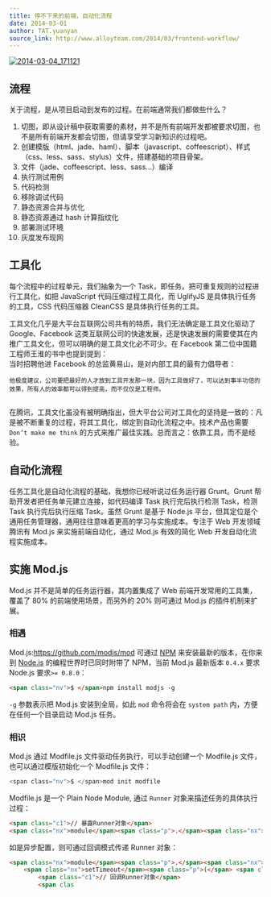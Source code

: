 ```yaml
---
title: 停不下来的前端，自动化流程
date: 2014-03-01
author: TAT.yuanyan
source_link: http://www.alloyteam.com/2014/03/frontend-workflow/
---
```


<!-- {% raw %} - for jekyll -->

[![2014-03-04_171121](http://www.alloyteam.com/wp-content/uploads/2014/03/2014-03-04_171121.png)](http://www.alloyteam.com/wp-content/uploads/2014/03/2014-03-04_171121.png)

## 流程

关于流程，是从项目启动到发布的过程。在前端通常我们都做些什么？

1.  切图，即从设计稿中获取需要的素材，并不是所有前端开发都被要求切图，也不是所有前端开发都会切图，但请享受学习新知识的过程吧。
2.  创建模版（html、jade、haml）、脚本（javascript、coffeescript）、样式（css、less、sass、stylus）文件，搭建基础的项目骨架。
3.  文件（jade、coffeescript、less、sass...）编译
4.  执行测试用例
5.  代码检测
6.  移除调试代码
7.  静态资源合并与优化
8.  静态资源通过 hash 计算指纹化
9.  部署测试环境
10. 灰度发布现网

## [](http://www.alloyteam.com/2014/03/frontend-workflow/#%E5%B7%A5%E5%85%B7%E5%8C%96)工具化

每个流程中的过程单元，我们抽象为一个 Task，即任务。把可重复规则的过程进行工具化，如把 JavaScript 代码压缩过程工具化，而 UglifyJS 是具体执行任务的工具，CSS 代码压缩器 CleanCSS 是具体执行任务的工具。

工具文化几乎是大平台互联网公司共有的特质，我们无法确定是工具文化驱动了 Google、Facebook 这类互联网公司的快速发展，还是快速发展的需要使其在内推广工具文化，但可以明确的是工具文化必不可少。在 Facebook 第二位中国籍工程师王淮的书中也提到提到：  
当时招聘他进 Facebook 的总监黄易山，是对内部工具的最有力倡导者：

    他极度建议，公司要把最好的人才放到工具开发那一块，因为工具做好了，可以达到事半功倍的效果，所有人的效率都可以得到提高，而不仅仅是工程师。
     

在腾讯，工具文化虽没有被明确指出，但大平台公司对工具化的坚持是一致的：凡是被不断重复的过程，将其工具化，绑定到自动化流程之中。技术产品也需要 `Don’t make me think` 的方式来推广最佳实践。总而言之：依靠工具，而不是经验。

## [](http://www.alloyteam.com/2014/03/frontend-workflow/#%E8%87%AA%E5%8A%A8%E5%8C%96%E6%B5%81%E7%A8%8B)自动化流程

任务工具化是自动化流程的基础，我想你已经听说过任务运行器 Grunt。Grunt 帮助开发者把任务单元建立连接，如代码编译 Task 执行完后执行检测 Task，检测 Task 执行完后执行压缩 Task。虽然 Grunt 是基于 Node.js 平台，但其定位是个通用任务管理器，通用往往意味着更高的学习与实施成本。专注于 Web 开发领域腾讯有 Mod.js 来实施前端自动化，通过 Mod.js 有效的简化 Web 开发自动化流程实施成本。

## [](http://www.alloyteam.com/2014/03/frontend-workflow/#%E5%AE%9E%E6%96%BDmodjs)实施 Mod.js

Mod.js 并不是简单的任务运行器，其内置集成了 Web 前端开发常用的工具集，覆盖了 80% 的前端使用场景，而另外的 20% 则可通过 Mod.js 的插件机制来扩展。

### [](http://www.alloyteam.com/2014/03/frontend-workflow/#%E7%9B%B8%E9%81%87)相遇

Mod.js:<https://github.com/modjs/mod> 可通过 [NPM](https://npmjs.org/) 来安装最新的版本，在你来到 [Node.js](http://nodejs.org/) 的编程世界时已同时附带了 NPM，当前 Mod.js 最新版本 `0.4.x` 要求 Node.js 要求`>= 0.8.0`：

```html
<span class="nv">$ </span>npm install modjs -g
```

`-g` 参数表示把 Mod.js 安装到全局，如此 `mod` 命令将会在 `system path` 内，方便在任何一个目录启动 Mod.js 任务。

### [](http://www.alloyteam.com/2014/03/frontend-workflow/#%E7%9B%B8%E8%AF%86)相识

Mod.js 通过 Modfile.js 文件驱动任务执行，可以手动创建一个 Modfile.js 文件，也可以通过模版初始化一个 Modfile.js 文件：

```c
<span class="nv">$ </span>mod init modfile
```

Modfile.js 是一个 Plain Node Module, 通过 `Runner` 对象来描述任务的具体执行过程：

```html
<span class="c1">// 暴露Runner对象</span>
<span class="nx">module</span><span class="p">.</span><span class="nx">exports</span> <span class="o">=</span> <span class="p">{}</span>
```

如是异步配置，则可通过回调模式传递 Runner 对象：

```html
<span class="nx">module</span><span class="p">.</span><span class="nx">exports</span> <span class="o">=</span> <span class="kd">function</span><span class="p">(</span><span class="nx">options</span><span class="p">,</span> <span class="nx">done</span><span class="p">){</span>
    <span class="nx">setTimeout</span><span class="p">(</span> <span class="kd">function</span><span class="p">(){</span>
        <span class="c1">// 回调Runner对象</span>
        <span clas
```


<!-- {% endraw %} - for jekyll -->